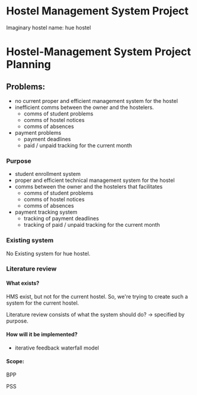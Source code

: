 # Hostel Management System Project

Imaginary hostel name: hue hostel

# Hostel-Management System Project Planning

## Problems:

- no current proper and efficient management system for the hostel
- inefficient comms between the owner and the hostelers.
    - comms of student problems
    - comms of hostel notices
    - comms of absences
- payment problems
    - payment deadlines
    - paid / unpaid tracking for the current month

### Purpose

- student enrollment system
- proper and efficient technical management system for the hostel
- comms between the owner and the hostelers that facilitates
    - comms of student problems
    - comms of hostel notices
    - comms of absences
- payment tracking system
    - tracking of payment deadlines
    - tracking of paid / unpaid tracking for the current month

### Existing system

No Existing system for hue hostel.

### Literature review

#### What exists?

HMS exist, but not for the current hostel.
So, we're trying to create such a system for the current hostel.

Literature review consists of
what the system should do? -> specified by purpose.

#### How will it be implemented?

- iterative feedback waterfall model

#### Scope:

BPP

PSS

